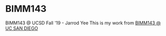 # BIMM143

BIMM143 @ UCSD Fall '19 - Jarrod Yee 
This is my work from [BIMM143 @ UC SAN DIEGO](https://bioboot.github.io/bimm143_F19/)



